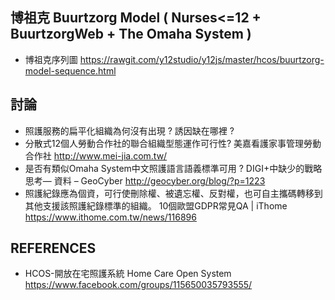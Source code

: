 ## 博祖克 Buurtzorg Model ( Nurses<=12 + BuurtzorgWeb + The Omaha System )

* 博祖克序列圖 https://rawgit.com/y12studio/y12js/master/hcos/buurtzorg-model-sequence.html

## 討論

* 照護服務的扁平化組織為何沒有出現 ? 誘因缺在哪裡 ?
* 分散式12個人勞動合作社的聯合組織型態運作可行性? 美嘉看護家事管理勞動合作社 http://www.mei-jia.com.tw/
* 是否有類似Omaha System中文照護語言語義標準可用 ? DIGI+中缺少的戰略思考— 資料 – GeoCyber  http://geocyber.org/blog/?p=1223
* 照護紀錄應為個資，可行使刪除權、被遺忘權、反對權，也可自主攜碼轉移到其他支援該照護紀錄標準的組織。 10個歐盟GDPR常見QA | iThome  https://www.ithome.com.tw/news/116896

## REFERENCES

* HCOS-開放在宅照護系統 Home Care Open System https://www.facebook.com/groups/115650035793555/
